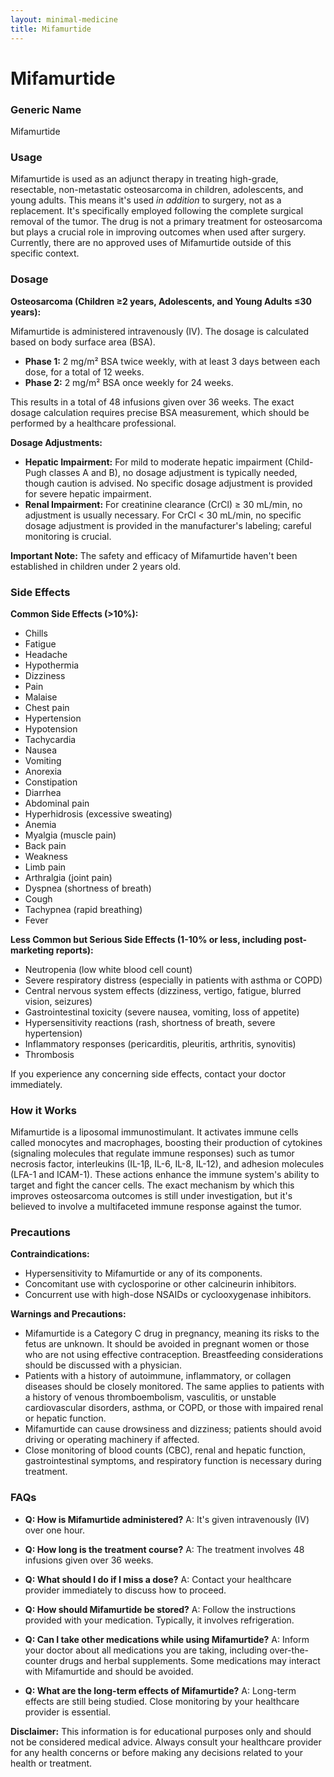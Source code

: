 ```yaml
---
layout: minimal-medicine
title: Mifamurtide
---
```


# Mifamurtide
### Generic Name
Mifamurtide

### Usage
Mifamurtide is used as an adjunct therapy in treating high-grade, resectable, non-metastatic osteosarcoma in children, adolescents, and young adults.  This means it's used *in addition* to surgery, not as a replacement.  It's specifically employed following the complete surgical removal of the tumor.  The drug is not a primary treatment for osteosarcoma but plays a crucial role in improving outcomes when used after surgery.  Currently, there are no approved uses of Mifamurtide outside of this specific context.

### Dosage

**Osteosarcoma (Children ≥2 years, Adolescents, and Young Adults ≤30 years):**

Mifamurtide is administered intravenously (IV).  The dosage is calculated based on body surface area (BSA).

* **Phase 1:** 2 mg/m² BSA twice weekly, with at least 3 days between each dose, for a total of 12 weeks.
* **Phase 2:** 2 mg/m² BSA once weekly for 24 weeks.

This results in a total of 48 infusions given over 36 weeks.  The exact dosage calculation requires precise BSA measurement, which should be performed by a healthcare professional.

**Dosage Adjustments:**

* **Hepatic Impairment:** For mild to moderate hepatic impairment (Child-Pugh classes A and B), no dosage adjustment is typically needed, though caution is advised.  No specific dosage adjustment is provided for severe hepatic impairment.
* **Renal Impairment:** For creatinine clearance (CrCl) ≥ 30 mL/min, no adjustment is usually necessary.  For CrCl < 30 mL/min, no specific dosage adjustment is provided in the manufacturer's labeling; careful monitoring is crucial.

**Important Note:** The safety and efficacy of Mifamurtide haven't been established in children under 2 years old.

### Side Effects

**Common Side Effects (>10%):**

* Chills
* Fatigue
* Headache
* Hypothermia
* Dizziness
* Pain
* Malaise
* Chest pain
* Hypertension
* Hypotension
* Tachycardia
* Nausea
* Vomiting
* Anorexia
* Constipation
* Diarrhea
* Abdominal pain
* Hyperhidrosis (excessive sweating)
* Anemia
* Myalgia (muscle pain)
* Back pain
* Weakness
* Limb pain
* Arthralgia (joint pain)
* Dyspnea (shortness of breath)
* Cough
* Tachypnea (rapid breathing)
* Fever


**Less Common but Serious Side Effects (1-10% or less, including post-marketing reports):**

* Neutropenia (low white blood cell count)
* Severe respiratory distress (especially in patients with asthma or COPD)
* Central nervous system effects (dizziness, vertigo, fatigue, blurred vision, seizures)
* Gastrointestinal toxicity (severe nausea, vomiting, loss of appetite)
* Hypersensitivity reactions (rash, shortness of breath, severe hypertension)
* Inflammatory responses (pericarditis, pleuritis, arthritis, synovitis)
* Thrombosis

If you experience any concerning side effects, contact your doctor immediately.

### How it Works

Mifamurtide is a liposomal immunostimulant. It activates immune cells called monocytes and macrophages, boosting their production of cytokines (signaling molecules that regulate immune responses) such as tumor necrosis factor, interleukins (IL-1β, IL-6, IL-8, IL-12), and adhesion molecules (LFA-1 and ICAM-1).  These actions enhance the immune system's ability to target and fight the cancer cells.  The exact mechanism by which this improves osteosarcoma outcomes is still under investigation, but it's believed to involve a multifaceted immune response against the tumor.

### Precautions

**Contraindications:**

* Hypersensitivity to Mifamurtide or any of its components.
* Concomitant use with cyclosporine or other calcineurin inhibitors.
* Concurrent use with high-dose NSAIDs or cyclooxygenase inhibitors.


**Warnings and Precautions:**

* Mifamurtide is a Category C drug in pregnancy, meaning its risks to the fetus are unknown. It should be avoided in pregnant women or those who are not using effective contraception.  Breastfeeding considerations should be discussed with a physician.
* Patients with a history of autoimmune, inflammatory, or collagen diseases should be closely monitored.  The same applies to patients with a history of venous thromboembolism, vasculitis, or unstable cardiovascular disorders, asthma, or COPD, or those with impaired renal or hepatic function.  
* Mifamurtide can cause drowsiness and dizziness; patients should avoid driving or operating machinery if affected.
* Close monitoring of blood counts (CBC), renal and hepatic function, gastrointestinal symptoms, and respiratory function is necessary during treatment.


### FAQs

* **Q: How is Mifamurtide administered?**  A: It's given intravenously (IV) over one hour.

* **Q: How long is the treatment course?** A: The treatment involves 48 infusions given over 36 weeks.

* **Q: What should I do if I miss a dose?** A: Contact your healthcare provider immediately to discuss how to proceed.

* **Q: How should Mifamurtide be stored?** A: Follow the instructions provided with your medication. Typically, it involves refrigeration.

* **Q: Can I take other medications while using Mifamurtide?** A: Inform your doctor about all medications you are taking, including over-the-counter drugs and herbal supplements.  Some medications may interact with Mifamurtide and should be avoided.

* **Q: What are the long-term effects of Mifamurtide?** A:  Long-term effects are still being studied.  Close monitoring by your healthcare provider is essential.


**Disclaimer:** This information is for educational purposes only and should not be considered medical advice. Always consult your healthcare provider for any health concerns or before making any decisions related to your health or treatment.
